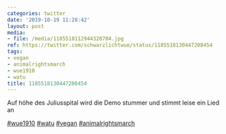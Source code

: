 ```yaml
---
categories: twitter
date: '2019-10-19 11:28:42'
layout: post
media:
- file: /media/1185518112944328704.jpg
ref: https://twitter.com/schwarzlichtwue/status/1185518130447208454
tags:
- vegan
- animalrightsmarch
- wue1910
- watu
title: 1185518130447208454
---
```

Auf höhe des Juliusspital wird die Demo stummer und stimmt leise ein Lied an

[#wue1910](/t/wue1910) [#watu](/t/watu) [#vegan](/t/vegan) [#animalrightsmarch](/t/animalrightsmarch) 